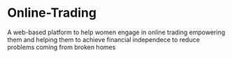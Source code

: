 # Online-Trading
A web-based platform to help women engage in online trading empowering them and helping them to achieve financial independece to reduce problems coming from broken homes

